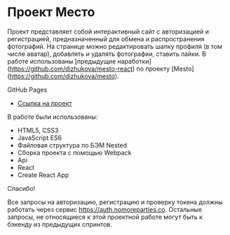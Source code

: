 # Проект Место

Проект представляет собой интерактивный сайт с авторизацией и регистрацией, предназначенный для обмена и распространения фотографий.
На странице можно редактировать шапку профиля (в том числе аватар), добавлять и удалять фотографии, ставить лайки.
В работе использованы [предыдущие наработки] (https://github.com/dizhukova/mesto-react) по проекту [Mesto] (https://github.com/dizhukova/mesto).

GitHub Pages

* [Ссылка на проект](https://dizhukova.github.io/mesto/)

В работе были использованы:
* HTML5, CSS3
* JavaScript ES6
* Файловая структура по БЭМ Nested
* Сборка проекта с помощью Webpack
* Api
* React
* Create React App

Спасибо!

Все запросы на авторизацию, регистрацию и проверку токена должны работать через сервис https://auth.nomoreparties.co. Остальные запросы, не относящиеся к этой проектной работе могут быть к бэкенду из предыдущих спринтов.

